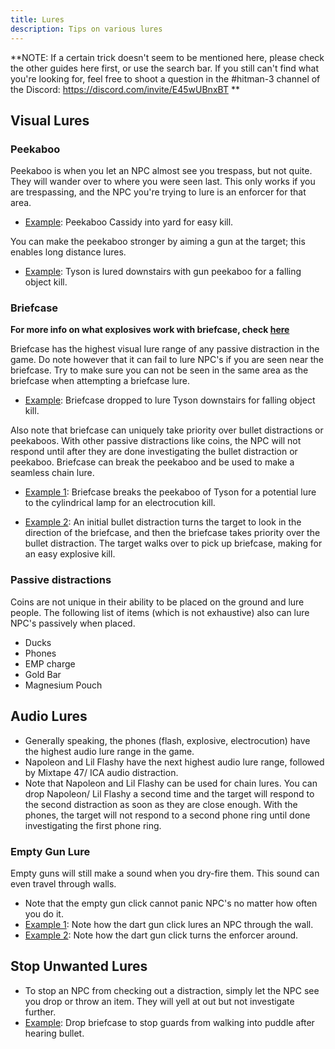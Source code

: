 ```yaml
---
title: Lures
description: Tips on various lures
---
```


**NOTE: If a certain trick doesn't seem to be mentioned here, please check the other guides here first, or use the search bar.
If you still can't find what you're looking for, feel free to shoot a question in the #hitman-3 channel of the Discord: https://discord.com/invite/E45wUBnxBT
**

## Visual Lures

### Peekaboo

Peekaboo is when you let an NPC almost see you trespass, but not quite. They will wander over to where you were seen last. This only works if you are trespassing, and the NPC you're trying to lure is an enforcer for that area.
* [Example](https://youtu.be/Oq0u4pJs2xE?t=2880): Peekaboo Cassidy into yard for easy kill.

You can make the peekaboo stronger by aiming a gun at the target; this enables long distance lures.
* [Example](https://youtu.be/rtOxUR7SW6k?list=PLflusD4O8jzP3x-aiUsCupSy0iWm8Sq1G&t=115): Tyson is lured downstairs with gun peekaboo for a falling object kill.

### Briefcase

**For more info on what explosives work with briefcase, check [here](https://imgur.com/a/VdQnRVm)**

Briefcase has the highest visual lure range of any passive distraction in the game. Do note however that it can fail to lure NPC's if you are seen near the briefcase. Try to make sure you can not be seen in the same area as the briefcase when attempting a briefcase lure.

* [Example](https://youtu.be/1_jXK9Pbg8E?t=107): Briefcase dropped to lure Tyson downstairs for falling object kill.

Also note that briefcase can uniquely take priority over bullet distractions or peekaboos. With other passive distractions like coins, the NPC will not respond until after they are done investigating the bullet distraction or peekaboo. Briefcase can break the peekaboo and be used to make a seamless chain lure.

* [Example 1](https://www.youtube.com/watch?v=GCICN86wF9M&feature=youtu.be): Briefcase breaks the peekaboo of Tyson for a potential lure to the cylindrical lamp for an electrocution kill. 

* [Example 2](https://youtu.be/xbYaP_6clQQ?t=128): An initial bullet distraction turns the target to look in the direction of the briefcase, and then the briefcase takes priority over the bullet distraction. The target walks over to pick up briefcase, making for an easy explosive kill.

### Passive distractions
Coins are not unique in their ability to be placed on the ground and lure people. The following list of items (which is not exhaustive) also can lure NPC's passively when placed.
* Ducks
* Phones
* EMP charge
* Gold Bar
* Magnesium Pouch

## Audio Lures

* Generally speaking, the phones (flash, explosive, electrocution) have the highest audio lure range in the game. 
* Napoleon and Lil Flashy have the next highest audio lure range, followed by Mixtape 47/ ICA audio distraction. 
* Note that Napoleon and Lil Flashy can be used for chain lures. You can drop Napoleon/ Lil Flashy a second time and the target will respond to the second distraction as soon as they are close enough. With the phones, the target will not respond to a second phone ring until done investigating the first phone ring.

### Empty Gun Lure
Empty guns will still make a sound when you dry-fire them. This sound can even travel through walls. 
* Note that the empty gun click cannot panic NPC's no matter how often you do it.
* [Example 1](https://youtu.be/NjJexxqp_c0?t=48): Note how the dart gun click lures an NPC through the wall.
* [Example 2](https://youtu.be/YKmnASBZl74?t=218): Note how the dart gun click turns the enforcer around.

## Stop Unwanted Lures
* To stop an NPC from checking out a distraction, simply let the NPC see you drop or throw an item. They will yell at out but not investigate further.
* [Example](https://youtu.be/gp_m9OzlHl0?t=45): Drop briefcase to stop guards from walking into puddle after hearing bullet.